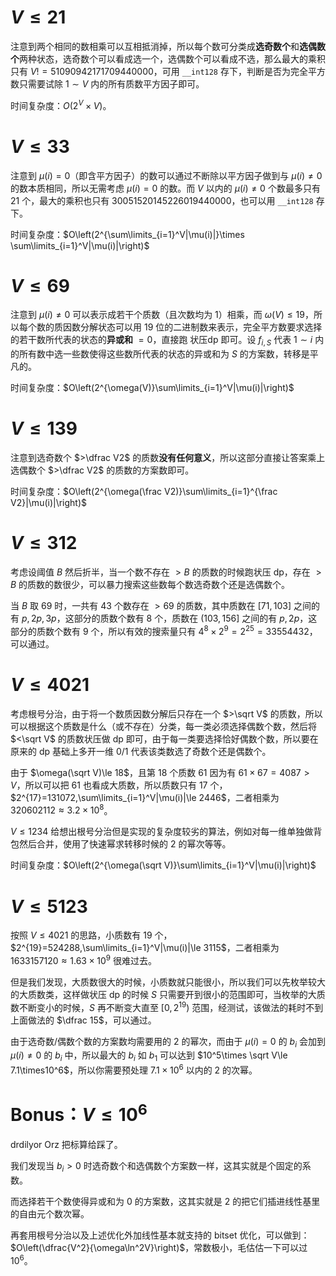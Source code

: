 # $V\le 21$

注意到两个相同的数相乘可以互相抵消掉，所以每个数可分类成**选奇数个**和**选偶数个**两种状态，选奇数个可以看成选一个，选偶数个可以看成不选，那么最大的乘积只有 $V!=51090942171709440000$，可用 `__int128` 存下，判断是否为完全平方数只需要试除 $1\sim V$ 内的所有质数平方因子即可。

时间复杂度：$O(2^V\times V)$。

# $V\le 33$

注意到 $\mu(i)=0$（即含平方因子）的数可以通过不断除以平方因子做到与 $\mu(i)\not=0$ 的数本质相同，所以无需考虑 $\mu(i)=0$ 的数。而 $V$ 以内的 $\mu(i)\not=0$ 个数最多只有 $21$ 个，最大的乘积也只有 $30051520145226019440000$，也可以用 `__int128` 存下。

时间复杂度：$O\left(2^{\sum\limits_{i=1}^V|\mu(i)|}\times \sum\limits_{i=1}^V|\mu(i)|\right)$

# $V\le 69$

注意到 $\mu(i)\not=0$ 可以表示成若干个质数（且次数均为 $1$）相乘，而 $\omega(V)\le 19$，所以每个数的质因数分解状态可以用 $19$ 位的二进制数来表示，完全平方数要求选择的若干数所代表的状态的**异或和** $=0$，直接跑 状压dp 即可。设 $f_{i,S}$ 代表 $1\sim i$ 内的所有数中选一些数使得这些数所代表的状态的异或和为 $S$ 的方案数，转移是平凡的。

时间复杂度：$O\left(2^{\omega(V)}\sum\limits_{i=1}^V|\mu(i)|\right)$

# $V\le 139$

注意到选奇数个 $>\dfrac V2$ 的质数**没有任何意义**，所以这部分直接让答案乘上选偶数个 $>\dfrac V2$ 的质数的方案数即可。

时间复杂度：$O\left(2^{\omega(\frac V2)}\sum\limits_{i=1}^{\frac V2}|\mu(i)|\right)$

# $V\le 312$

考虑设阈值 $B$ 然后折半，当一个数不存在 $>B$ 的质数的时候跑状压 dp，存在 $>B$ 的质数的数很少，可以暴力搜索这些数每个数选奇数个还是选偶数个。

当 $B$ 取 $69$ 时，一共有 $43$ 个数存在 $>69$ 的质数，其中质数在 $[71,103]$ 之间的有 $p,2p,3p$，这部分的质数个数有 $8$ 个，质数在 $(103,156]$ 之间的有 $p,2p$，这部分的质数个数有 $9$ 个，所以有效的搜索量只有 $4^8\times 2^9=2^{25}=33554432$，可以通过。

# $V\le 4021$

考虑根号分治，由于将一个数质因数分解后只存在一个 $>\sqrt V$ 的质数，所以可以根据这个质数是什么（或不存在）分类，每一类必须选择偶数个数，然后将 $<\sqrt V$ 的质数状压做 dp 即可，由于每一类要选择恰好偶数个数，所以要在原来的 dp 基础上多开一维 $0/1$ 代表该类数选了奇数个还是偶数个。

由于 $\omega(\sqrt V)\le 18$，且第 $18$ 个质数 $61$ 因为有 $61\times 67=4087>V$，所以可以把 $61$ 也看成大质数，所以质数只有 $17$ 个，$2^{17}=131072,\sum\limits_{i=1}^V|\mu(i)|\le 2446$，二者相乘为 $320602112≈3.2\times 10^8$。

$V\le 1234$ 给想出根号分治但是实现的复杂度较劣的算法，例如对每一维单独做背包然后合并，使用了快速幂求转移时候的 $2$ 的幂次等等。

时间复杂度：$O\left(2^{\omega(\sqrt V)}\sum\limits_{i=1}^V|\mu(i)|\right)$

# $V\le 5123$

按照 $V\le 4021$ 的思路，小质数有 $19$ 个，$2^{19}=524288,\sum\limits_{i=1}^V|\mu(i)|\le 3115$，二者相乘为 $1633157120≈1.63\times 10^9$ 很难过去。

但是我们发现，大质数很大的时候，小质数就只能很小，所以我们可以先枚举较大的大质数类，这样做状压 dp 的时候 $S$ 只需要开到很小的范围即可，当枚举的大质数不断变小的时候，$S$ 再不断变大直至 $[0,2^{19})$ 范围，经测试，该做法的耗时不到上面做法的 $\dfrac 15$，可以通过。

由于选奇数/偶数个数的方案数均需要用的 $2$ 的幂次，而由于 $\mu(i)=0$ 的 $b_i$ 会加到 $\mu(i)\not=0$ 的 $b_i$ 中，所以最大的 $b_i$ 如 $b_1$ 可以达到 $10^5\times \sqrt V\le 7.1\times10^6$，所以你需要预处理 $7.1\times 10^6$ 以内的 $2$ 的次幂。

# Bonus：$V\le 10^6$

drdilyor Orz 把标算给踩了。

我们发现当 $b_i>0$ 时选奇数个和选偶数个方案数一样，这其实就是个固定的系数。

而选择若干个数使得异或和为 $0$ 的方案数，这其实就是 $2$ 的把它们插进线性基里的自由元个数次幂。

再套用根号分治以及上述优化外加线性基本就支持的 bitset 优化，可以做到：$O\left(\dfrac{V^2}{\omega\ln^2V}\right)$，常数极小，毛估估一下可以过 $10^6$。